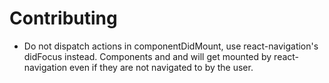 # Contributing

- Do not dispatch actions in componentDidMount, use react-navigation's didFocus instead. Components and and will get mounted by react-navigation even if they are not navigated to by the user.
